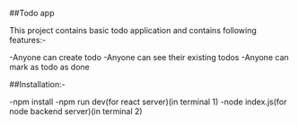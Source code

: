 ##Todo app

This project contains basic todo application and contains following features:-

-Anyone can create todo
-Anyone can see their existing todos
-Anyone can mark as todo as done


##Installation:-

-npm install
-npm run dev(for react server)(in terminal 1)
-node index.js(for node backend server)(in terminal 2)